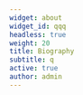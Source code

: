 ```yaml
---
widget: about
widget_id: qqq
headless: true
weight: 20
title: Biography
subtitle: q
active: true
author: admin
---
```

